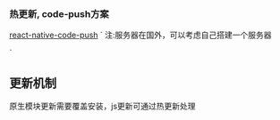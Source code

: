 ### 热更新, code-push方案
 [react-native-code-push](https://github.com/microsoft/react-native-code-push) 
`
  注:服务器在国外，可以考虑自己搭建一个服务器
  
 `


## 更新机制
原生模块更新需要覆盖安装，js更新可通过热更新处理